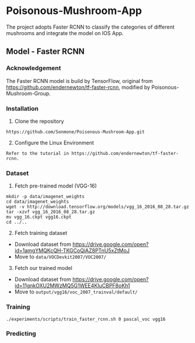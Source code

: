 # Poisonous-Mushroom-App
The project adopts Faster RCNN to classify the categories of different mushrooms and integrate the model on IOS App.
## Model - Faster RCNN
### Acknowledgement
The Faster RCNN model is build by TensorFlow, original from https://github.com/endernewton/tf-faster-rcnn, modified by Poisonous-Mushroom-Group.
### Installation
1. Clone the repository
```
https://github.com/Sonmone/Poisonous-Mushroom-App.git
```
2. Configure the Linux Environment
```
Refer to the tutorial in https://github.com/endernewton/tf-faster-rcnn.
```
### Dataset
1. Fetch pre-trained model (VGG-16)
```
mkdir -p data/imagenet_weights
cd data/imagenet_weights
wget -v http://download.tensorflow.org/models/vgg_16_2016_08_28.tar.gz
tar -xzvf vgg_16_2016_08_28.tar.gz
mv vgg_16.ckpt vgg16.ckpt
cd ../..
```
2. Fetch training dataset
* Download dataset from https://drive.google.com/open?id=1amgYMQKcQH-TKGCoQiAZ8PTnU5xZtMoJ
* Move to `data/VOCDevkit2007/VOC2007/`
3. Fetch our trained model
* Download dataset from https://drive.google.com/open?id=11gnkOXU2MWzMQ5G1WEE4KIuCBPF8oKh1
* Move to `output/vgg16/voc_2007_trainval/default/`
### Training
```
./experiments/scripts/train_faster_rcnn.sh 0 pascal_voc vgg16
```
### Predicting
